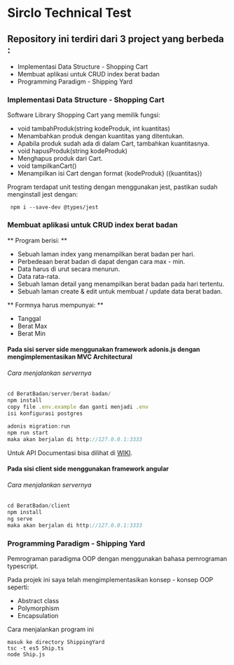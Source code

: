 # Sirclo Technical Test

## Repository ini terdiri dari 3 project yang berbeda :

- Implementasi Data Structure - Shopping Cart
- Membuat aplikasi untuk CRUD index berat badan 
- Programming Paradigm - Shipping Yard

### Implementasi Data Structure - Shopping Cart
Software Library Shopping Cart yang memilik fungsi:

- void tambahProduk(string kodeProduk, int kuantitas)
- Menambahkan produk dengan kuantitas yang ditentukan.
- Apabila produk sudah ada di dalam Cart, tambahkan kuantitasnya.
- void hapusProduk(string kodeProduk)
- Menghapus produk dari Cart.
- void tampilkanCart()
- Menampilkan isi Cart dengan format {kodeProduk} ({kuantitas})

Program terdapat unit testing dengan menggunakan jest, pastikan sudah menginstall jest dengan:
```
 npm i --save-dev @types/jest

```

### Membuat aplikasi untuk CRUD index berat badan 

** Program berisi: **

- Sebuah laman index yang menampilkan berat badan per hari.
- Perbedeaan berat badan di dapat dengan cara max - min.
- Data harus di urut secara menurun.
- Data rata-rata.
- Sebuah laman detail yang menampilkan berat badan pada hari tertentu.
- Sebuah laman create & edit untuk membuat / update data berat badan.

** Formnya harus mempunyai: **
- Tanggal
- Berat Max
- Berat Min

#### Pada sisi server side menggunakan framework adonis.js dengan mengimplementasikan MVC Architectural 

###### Cara menjalankan servernya

```js
cd BeratBadan/server/berat-badan/ 
npm install 
copy file .env.example dan ganti menjadi .env 
isi konfigurasi postgres 

adonis migration:run
npm run start
maka akan berjalan di http://127.0.0.1:3333
```
Untuk API Documentasi bisa dilihat di [WIKI](https://github.com/riyanda432/SircloTest/wiki/API-Documentation).

#### Pada sisi client side menggunakan framework angular 
###### Cara menjalankan servernya
```js
cd BeratBadan/client 
npm install 
ng serve 
maka akan berjalan di http://127.0.0.1:3333

```


### Programming Paradigm - Shipping Yard

Pemrograman paradigma OOP dengan menggunakan bahasa pemrograman typescript.

Pada projek ini saya telah mengimplementasikan konsep - konsep OOP seperti:
- Abstract class 
- Polymorphism 
- Encapsulation

Cara menjalankan program ini 

```
masuk ke directory ShippingYard 
tsc -t es5 Ship.ts
node Ship.js

```













